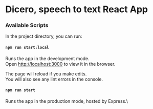 # Dicero, speech to text React App


### Available Scripts

In the project directory, you can run:
#### `npm run start:local`

Runs the app in the development mode.\
Open [http://localhost:3000](http://localhost:3000) to view it in the browser.

The page will reload if you make edits.\
You will also see any lint errors in the console.

#### `npm run start`

Runs the app in the production mode, hosted by Express.\

